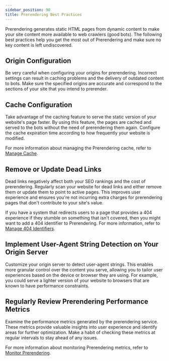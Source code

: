```yaml
---
sidebar_position: 90
title: Prerendering Best Practices
---
```


Prerendering generates static HTML pages from dynamic content to make your site content more available to web crawlers (good bots). The following best practices help you get the most out of Prerendering and make sure no key content is left undiscovered.

## Origin Configuration

Be very careful when configuring your origins for prerendering. Incorrect settings can result in caching problems and the delivery of outdated content to bots. Make sure the specified origins are accurate and correspond to the sections of your site that you intend to prerender.

## Cache Configuration

Take advantage of the caching feature to serve the static version of your website's page faster. By using this feature, the pages are cached and served to the bots without the need of prerendering them again. Configure the cache expiration time according to how frequently your website is modified.

For more information about managing the Prerendering cache, refer to [Manage Cache](manage-cache).

## Remove or Update Dead Links

Dead links negatively affect both your SEO rankings and the cost of prerendering. Regularly scan your website for dead links and either remove them or update them to point to active pages. This improves user experience and ensures you're not incurring extra charges for prerendering pages that don't contribute to your site's value.

If you have a system that redirects users to a page that provides a 404 experience if they stumble on something that isn't covered, then you might want to add a 404 identifier to Prerendering. For more information, refer to [Manage 404 Identifiers](manage-404-identifiers).

## Implement User-Agent String Detection on Your Origin Server

Customize your origin server to detect user-agent strings. This enables more granular control over the content you serve, allowing you to tailor user experiences based on the device or browser they are using. For example, you could serve a lighter version of your website to browsers that are known to have performance constraints.

## Regularly Review Prerendering Performance Metrics

Examine the performance metrics generated by the prerendering service. These metrics provide valuable insights into user experience and identify areas for further optimization. Make a habit of checking these metrics at regular intervals to stay ahead of any issues.

For more information about monitoring Prerendering metrics, refer to [Monitor Prerendering](monitor-prerendering).
